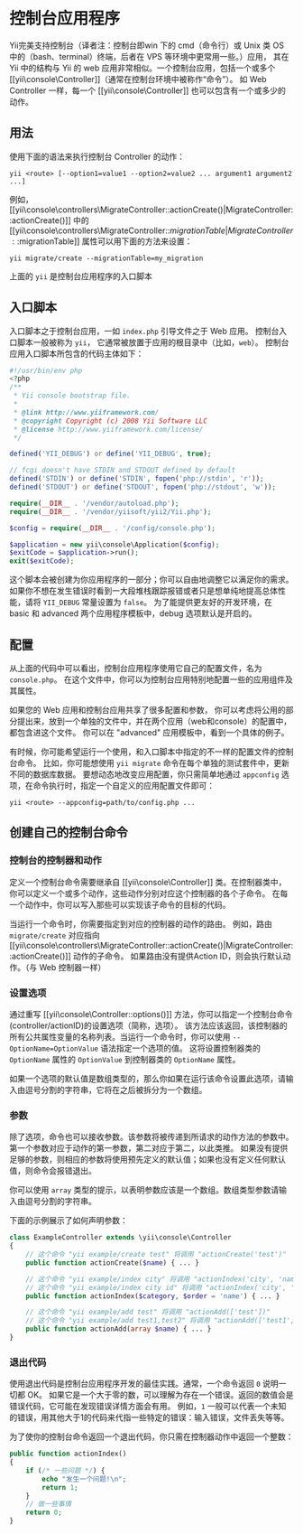 控制台应用程序
====================

Yii完美支持控制台（译者注：控制台即win 下的 cmd（命令行）或 Unix 类 OS 中的（bash、terminal）终端，后者在 VPS 等环境中更常用一些。）应用，
其在 Yii 中的结构与 Yii 的 web 应用非常相似。一个控制台应用，包括一个或多个 [[yii\console\Controller]]（通常在控制台环境中被称作“命令”）。
如 Web Controller 一样，每一个 [[yii\console\Controller]] 也可以包含有一个或多少的动作。

用法
-----

使用下面的语法来执行控制台 Controller 的动作：

```
yii <route> [--option1=value1 --option2=value2 ... argument1 argument2 ...]
```

例如， [[yii\console\controllers\MigrateController::actionCreate()|MigrateController::actionCreate()]]
中的 [[yii\console\controllers\MigrateController::$migrationTable|MigrateController::$migrationTable]] 属性可以用下面的方法来设置：

```
yii migrate/create --migrationTable=my_migration
```

上面的 `yii` 是控制台应用程序的入口脚本

入口脚本
------------

入口脚本之于控制台应用，一如 `index.php` 引导文件之于 Web 应用。
控制台入口脚本一般被称为 `yii`， 它通常被放置于应用的根目录中（比如，`web`）。
控制台应用入口脚本所包含的代码主体如下：

```php
#!/usr/bin/env php
<?php
/**
 * Yii console bootstrap file.
 *
 * @link http://www.yiiframework.com/
 * @copyright Copyright (c) 2008 Yii Software LLC
 * @license http://www.yiiframework.com/license/
 */

defined('YII_DEBUG') or define('YII_DEBUG', true);

// fcgi doesn't have STDIN and STDOUT defined by default
defined('STDIN') or define('STDIN', fopen('php://stdin', 'r'));
defined('STDOUT') or define('STDOUT', fopen('php://stdout', 'w'));

require(__DIR__ . '/vendor/autoload.php');
require(__DIR__ . '/vendor/yiisoft/yii2/Yii.php');

$config = require(__DIR__ . '/config/console.php');

$application = new yii\console\Application($config);
$exitCode = $application->run();
exit($exitCode);

```

这个脚本会被创建为你应用程序的一部分；你可以自由地调整它以满足你的需求。
如果你不想在发生错误时看到一大段堆栈跟踪报错或者只是想单纯地提高总体性能，请将 `YII_DEBUG` 常量设置为 `false`。
为了能提供更友好的开发环境，在 basic 和 advanced 两个应用程序模板中，debug 选项默认是开启的。

配置
-------------

从上面的代码中可以看出，控制台应用程序使用它自己的配置文件，名为 `console.php`。
在这个文件中，你可以为控制台应用特别地配置一些的应用组件及其属性。

如果您的 Web 应用和控制台应用共享了很多配置和参数，
你可以考虑将公用的部分提出来，放到一个单独的文件中，并在两个应用（web和console）的配置中，都包含进这个文件。
你可以在 "advanced" 应用模板中，看到一个具体的例子。

有时候，你可能希望运行一个使用，和入口脚本中指定的不一样的配置文件的控制台命令。
比如，你可能想使用 `yii migrate` 命令在每个单独的测试套件中，更新不同的数据库数据。
要想动态地改变应用配置，你只需简单地通过 `appconfig` 选项，在命令执行时，指定一个自定义的应用配置文件即可：

```
yii <route> --appconfig=path/to/config.php ...
```


创建自己的控制台命令
----------------------------------

### 控制台的控制器和动作

定义一个控制台命令需要继承自 [[yii\console\Controller]] 类。在控制器类中，
你可以定义一个或多个动作，这些动作分别对应这个控制器的各个子命令。
在每一个动作中，你可以写入那些可以实现该子命令的目标的代码。

当运行一个命令时，你需要指定到对应的控制器的动作的路由。
例如，路由 `migrate/create` 对应指向 [[yii\console\controllers\MigrateController::actionCreate()|MigrateController::actionCreate()]] 动作的子命令。
如果路由没有提供Action ID，则会执行默认动作。（与 Web 控制器一样）

### 设置选项

通过重写 [[yii\console\Controller::options()]] 方法，你可以指定一个控制台命令(controller/actionID)的设置选项（简称，选项）。
该方法应该返回，该控制器的所有公共属性变量的名称列表。当运行一个命令时，你可以使用 `--OptionName=OptionValue` 语法指定一个选项的值。
这将设置控制器类的 `OptionName` 属性的 `OptionValue` 到控制器类的 `OptionName` 属性。

如果一个选项的默认值是数组类型的，那么你如果在运行该命令设置此选项，请输入由逗号分割的字符串，它将在之后被拆分为一个数组。

### 参数

除了选项，命令也可以接收参数。该参数将被传递到所请求的动作方法的参数中。第一个参数对应于动作的第一参数，第二对应于第二，以此类推。
如果没有提供足够的参数，则相应的参数将使用预先定义的默认值；如果也没有定义任何默认值，则命令会报错退出。

你可以使用 `array` 类型的提示，以表明参数应该是一个数组。数组类型参数请输入由逗号分割的字符串。

下面的示例展示了如何声明参数：

```php
class ExampleController extends \yii\console\Controller
{
	// 这个命令 "yii example/create test" 将调用 "actionCreate('test')"
	public function actionCreate($name) { ... }

	// 这个命令 "yii example/index city" 将调用 "actionIndex('city', 'name')"
	// 这个命令 "yii example/index city id" 将调用 "actionIndex('city', 'id')"
	public function actionIndex($category, $order = 'name') { ... }

	// 这个命令 "yii example/add test" 将调用 "actionAdd(['test'])"
	// 这个命令 "yii example/add test1,test2" 将调用 "actionAdd(['test1', 'test2'])"
	public function actionAdd(array $name) { ... }
}
```


### 退出代码

使用退出代码是控制台应用程序开发的最佳实践。通常，一个命令返回 `0` 说明一切都 OK。
如果它是一个大于零的数，可以理解为存在一个错误。返回的数值会是错误代码，它可能在发现错误详情方面会有用。
例如，`1` 一般可以代表一个未知的错误，用其他大于1的代码来代指一些特定的错误：输入错误，文件丢失等等。

为了使你的控制台命令返回一个退出代码，你只需在控制器动作中返回一个整数：

```php
public function actionIndex()
{
	if (/* 一些问题 */) {
		echo "发生一个问题!\n";
		return 1;
	}
	// 做一些事情
	return 0;
}
```

